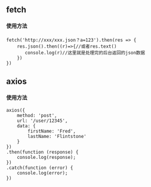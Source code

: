 ## fetch
#### 使用方法

    fetch('http://xxx/xxx.json？a=123').then(res => {
        res.json().then((r)=>{//或者res.text()           
           console.log(r)//这里就是处理完的后台返回的json数据   
        })
    })



## axios
#### 使用方法

    axios({
        method: 'post',
        url: '/user/12345',
        data: {
            firstName: 'Fred',
            lastName: 'Flintstone'
        }
    })
    .then(function (response) {
        console.log(response);
    })
    .catch(function (error) {
        console.log(error);
    })